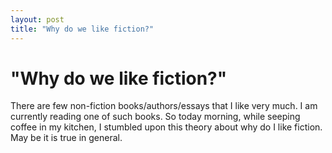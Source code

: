 ```yaml
---
layout: post
title: "Why do we like fiction?"
---
```

"Why do we like fiction?"
===
There are few non-fiction books/authors/essays that I like very much. I am currently reading one of such books. So today morning, while seeping coffee in my kitchen, I stumbled upon this theory about why do I like fiction. May be it is true in general.
